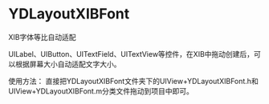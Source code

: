 # YDLayoutXIBFont
XIB字体等比自动适配

UILabel、UIButton、UITextField、UITextView等控件，在XIB中拖动创建后，可以根据屏幕大小自动适配文字大小。

使用方法：
直接把YDLayoutXIBFont文件夹下的UIView+YDLayoutXIBFont.h和UIView+YDLayoutXIBFont.m分类文件拖动到项目中即可。
